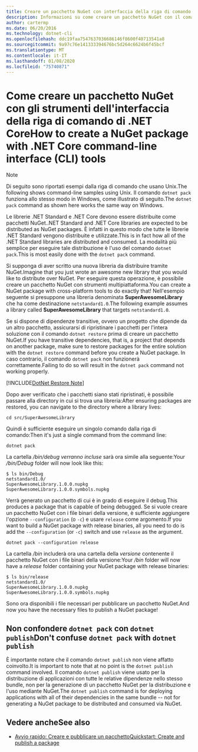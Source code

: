 ```yaml
---
title: Creare un pacchetto NuGet con interfaccia della riga di comando di .NET Core
description: Informazioni su come creare un pacchetto NuGet con il comando 'dotnet pack'.
author: cartermp
ms.date: 06/20/2016
ms.technology: dotnet-cli
ms.openlocfilehash: ddc19faa7547637036686146f8600f40713541a8
ms.sourcegitcommit: 9a97c76e141333394676bc5d264c6624b6f45bcf
ms.translationtype: MT
ms.contentlocale: it-IT
ms.lasthandoff: 01/08/2020
ms.locfileid: "75740871"
---
```

# <a name="how-to-create-a-nuget-package-with-net-core-command-line-interface-cli-tools"></a><span data-ttu-id="af642-103">Come creare un pacchetto NuGet con gli strumenti dell'interfaccia della riga di comando di .NET Core</span><span class="sxs-lookup"><span data-stu-id="af642-103">How to create a NuGet package with .NET Core command-line interface (CLI) tools</span></span>

> [!NOTE]
> <span data-ttu-id="af642-104">Di seguito sono riportati esempi dalla riga di comando che usano Unix.</span><span class="sxs-lookup"><span data-stu-id="af642-104">The following shows command-line samples using Unix.</span></span> <span data-ttu-id="af642-105">Il comando `dotnet pack` funziona allo stesso modo in Windows, come illustrato di seguito.</span><span class="sxs-lookup"><span data-stu-id="af642-105">The `dotnet pack` command as shown here works the same way on Windows.</span></span>

<span data-ttu-id="af642-106">Le librerie .NET Standard e .NET Core devono essere distribuite come pacchetti NuGet.</span><span class="sxs-lookup"><span data-stu-id="af642-106">.NET Standard and .NET Core libraries are expected to be distributed as NuGet packages.</span></span> <span data-ttu-id="af642-107">È infatti in questo modo che tutte le librerie .NET Standard vengono distribuite e utilizzate.</span><span class="sxs-lookup"><span data-stu-id="af642-107">This is in fact how all of the .NET Standard libraries are distributed and consumed.</span></span> <span data-ttu-id="af642-108">La modalità più semplice per eseguire tale distribuzione è l'uso del comando `dotnet pack`.</span><span class="sxs-lookup"><span data-stu-id="af642-108">This is most easily done with the `dotnet pack` command.</span></span>

<span data-ttu-id="af642-109">Si supponga di aver scritto una nuova libreria da distribuire tramite NuGet.</span><span class="sxs-lookup"><span data-stu-id="af642-109">Imagine that you just wrote an awesome new library that you would like to distribute over NuGet.</span></span> <span data-ttu-id="af642-110">Per eseguire questa operazione, è possibile creare un pacchetto NuGet con strumenti multipiattaforma.</span><span class="sxs-lookup"><span data-stu-id="af642-110">You can create a NuGet package with cross-platform tools to do exactly that!</span></span> <span data-ttu-id="af642-111">Nell'esempio seguente si presuppone una libreria denominata **SuperAwesomeLibrary** che ha come destinazione `netstandard1.0`.</span><span class="sxs-lookup"><span data-stu-id="af642-111">The following example assumes a library called **SuperAwesomeLibrary** that targets `netstandard1.0`.</span></span>

<span data-ttu-id="af642-112">Se si dispone di dipendenze transitive, ovvero un progetto che dipende da un altro pacchetto, assicurarsi di ripristinare i pacchetti per l'intera soluzione con il comando `dotnet restore` prima di creare un pacchetto NuGet.</span><span class="sxs-lookup"><span data-stu-id="af642-112">If you have transitive dependencies, that is, a project that depends on another package, make sure to restore packages for the entire solution with the `dotnet restore` command before you create a NuGet package.</span></span> <span data-ttu-id="af642-113">In caso contrario, il comando `dotnet pack` non funzionerà correttamente.</span><span class="sxs-lookup"><span data-stu-id="af642-113">Failing to do so will result in the `dotnet pack` command not working properly.</span></span>

[!INCLUDE[DotNet Restore Note](~/includes/dotnet-restore-note.md)]

<span data-ttu-id="af642-114">Dopo aver verificato che i pacchetti siano stati ripristinati, è possibile passare alla directory in cui si trova una libreria:</span><span class="sxs-lookup"><span data-stu-id="af642-114">After ensuring packages are restored, you can navigate to the directory where a library lives:</span></span>

```console
cd src/SuperAwesomeLibrary
```

<span data-ttu-id="af642-115">Quindi è sufficiente eseguire un singolo comando dalla riga di comando:</span><span class="sxs-lookup"><span data-stu-id="af642-115">Then it's just a single command from the command line:</span></span>

```dotnetcli
dotnet pack
```

<span data-ttu-id="af642-116">La cartella */bin/debug verranno incluse* sarà ora simile alla seguente:</span><span class="sxs-lookup"><span data-stu-id="af642-116">Your */bin/Debug* folder will now look like this:</span></span>

```console
$ ls bin/Debug
netstandard1.0/
SuperAwesomeLibrary.1.0.0.nupkg
SuperAwesomeLibrary.1.0.0.symbols.nupkg
```

<span data-ttu-id="af642-117">Verrà generato un pacchetto di cui è in grado di eseguire il debug.</span><span class="sxs-lookup"><span data-stu-id="af642-117">This produces a package that is capable of being debugged.</span></span> <span data-ttu-id="af642-118">Se si vuole creare un pacchetto NuGet con i file binari della versione, è sufficiente aggiungere l'opzione `--configuration` (o `-c`) e usare `release` come argomento.</span><span class="sxs-lookup"><span data-stu-id="af642-118">If you want to build a NuGet package with release binaries, all you need to do is add the `--configuration` (or `-c`) switch and use `release` as the argument.</span></span>

```dotnetcli
dotnet pack --configuration release
```

<span data-ttu-id="af642-119">La cartella */bin* includerà ora una cartella della *versione* contenente il pacchetto NuGet con i file binari della versione:</span><span class="sxs-lookup"><span data-stu-id="af642-119">Your */bin* folder will now have a *release* folder containing your NuGet package with release binaries:</span></span>

```console
$ ls bin/release
netstandard1.0/
SuperAwesomeLibrary.1.0.0.nupkg
SuperAwesomeLibrary.1.0.0.symbols.nupkg
```

<span data-ttu-id="af642-120">Sono ora disponibili i file necessari per pubblicare un pacchetto NuGet.</span><span class="sxs-lookup"><span data-stu-id="af642-120">And now you have the necessary files to publish a NuGet package!</span></span>

## <a name="dont-confuse-dotnet-pack-with-dotnet-publish"></a><span data-ttu-id="af642-121">Non confondere `dotnet pack` con `dotnet publish`</span><span class="sxs-lookup"><span data-stu-id="af642-121">Don't confuse `dotnet pack` with `dotnet publish`</span></span>

<span data-ttu-id="af642-122">È importante notare che il comando `dotnet publish` non viene affatto coinvolto.</span><span class="sxs-lookup"><span data-stu-id="af642-122">It is important to note that at no point is the `dotnet publish` command involved.</span></span> <span data-ttu-id="af642-123">Il comando `dotnet publish` viene usato per la distribuzione di applicazioni con tutte le relative dipendenze nello stesso bundle, non per la generazione di un pacchetto NuGet per la distribuzione e l'uso mediante NuGet.</span><span class="sxs-lookup"><span data-stu-id="af642-123">The `dotnet publish` command is for deploying applications with all of their dependencies in the same bundle -- not for generating a NuGet package to be distributed and consumed via NuGet.</span></span>

## <a name="see-also"></a><span data-ttu-id="af642-124">Vedere anche</span><span class="sxs-lookup"><span data-stu-id="af642-124">See also</span></span>

- [<span data-ttu-id="af642-125">Avvio rapido: Creare e pubblicare un pacchetto</span><span class="sxs-lookup"><span data-stu-id="af642-125">Quickstart: Create and publish a package</span></span>](/nuget/quickstart/create-and-publish-a-package-using-the-dotnet-cli)
